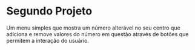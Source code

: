 # Segundo Projeto

Um menu simples que mostra um número alterável no seu centro
que adiciona e remove valores do número em questão através
de botões que permitem a interação do usuário.
